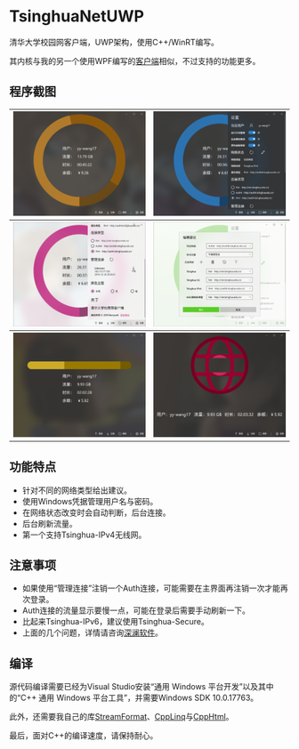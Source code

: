# TsinghuaNetUWP
清华大学校园网客户端，UWP架构，使用C++/WinRT编写。

其内核与我的另一个使用WPF编写的[客户端](https://github.com/Berrysoft/Tsinghua_Auth4_Net)相似，不过支持的功能更多。

## 程序截图

<table>
    <tbody>
        <tr>
            <th><img alt="主界面" src="./Screenshots/MainPage.png"/></th>
            <th><img alt="设置栏" src="./Screenshots/Settings.png"/></th>
        </tr>
        <tr>
            <th><img alt="适应主题" src="./Screenshots/Theme.png"/></th>
            <th><img alt="编辑建议" src="./Screenshots/Suggestions.png"/></th>
        </tr>
        <tr>
            <th><img alt="直线" src="./Screenshots/Line.png"/></th>
            <th><img alt="图标" src="./Screenshots/Circle.png"/></th>
        </tr>
    </tbody>
</table>

## 功能特点
* 针对不同的网络类型给出建议。
* 使用Windows凭据管理用户名与密码。
* 在网络状态改变时会自动判断，后台连接。
* 后台刷新流量。
* 第一个支持Tsinghua-IPv4无线网。

## 注意事项
* 如果使用“管理连接”注销一个Auth连接，可能需要在主界面再注销一次才能再次登录。
* Auth连接的流量显示要慢一点，可能在登录后需要手动刷新一下。
* 比起来Tsinghua-IPv6，建议使用Tsinghua-Secure。
* 上面的几个问题，详情请咨询[深澜软件](http://www.srun.com/)。

## 编译
源代码编译需要已经为Visual Studio安装“通用 Windows 平台开发”以及其中的“C++ 通用 Windows 平台工具”，并需要Windows SDK 10.0.17763。

此外，还需要我自己的库[StreamFormat](https://github.com/Berrysoft/StreamFormat)、[CppLinq](https://github.com/Berrysoft/CppLinq)与[CppHtml](https://github.com/Berrysoft/CppHtml)。

最后，面对C++的编译速度，请保持耐心。
